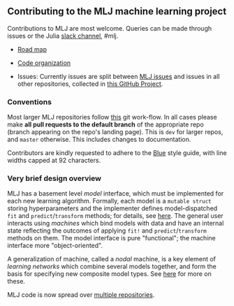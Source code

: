 ## Contributing to the MLJ machine learning project

Contributions to MLJ are most welcome. Queries can be made through
issues or the Julia [slack
channel](https://julialang.org/slack/), #mlj. 

- [Road map](ROADMAP.md)

- [Code organization](ORGANIZATION.md)

- Issues: Currently issues are split between [MLJ
  issues](https://github.com/JuliaAI/MLJ.jl/issues) and
  issues in all other repositories, collected in [this GitHub
  Project](https://github.com/orgs/JuliaAI/projects/1).


### Conventions

Most larger MLJ repositories follow
[this](https://nvie.com/posts/a-successful-git-branching-model/) git
work-flow. In all cases please make **all pull requests to the default
branch** of the appropriate repo (branch appearing on the repo's
landing page). This is `dev` for larger repos, and `master`
otherwise. This includes changes to documentation.

Contributors are kindly requested to adhere to the
[Blue](https://github.com/invenia/BlueStyle) style guide, with line
widths capped at 92 characters.


### Very brief design overview

MLJ has a basement level *model* interface, which must be implemented
for each new learning algorithm. Formally, each model is a `mutable
struct` storing hyperparameters and the implementer defines
model-dispatched `fit` and `predict`/`transform` methods; for details,
see [here](docs/src/adding_models_for_general_use.md). The general
user interacts using *machines* which bind models with data and have
an internal state reflecting the outcomes of applying `fit!` and
`predict`/`transform` methods on them. The model interface is pure
"functional"; the machine interface more "object-oriented".

A generalization of machine, called a *nodal* machine, is a key
element of *learning networks* which combine several models together,
and form the basis for specifying new composite model types. See
[here](https://JuliaAI.github.io/MLJ.jl/dev/composing_models/)
for more on these.

MLJ code is now spread over [multiple repositories](ORGANIZATION.md).


